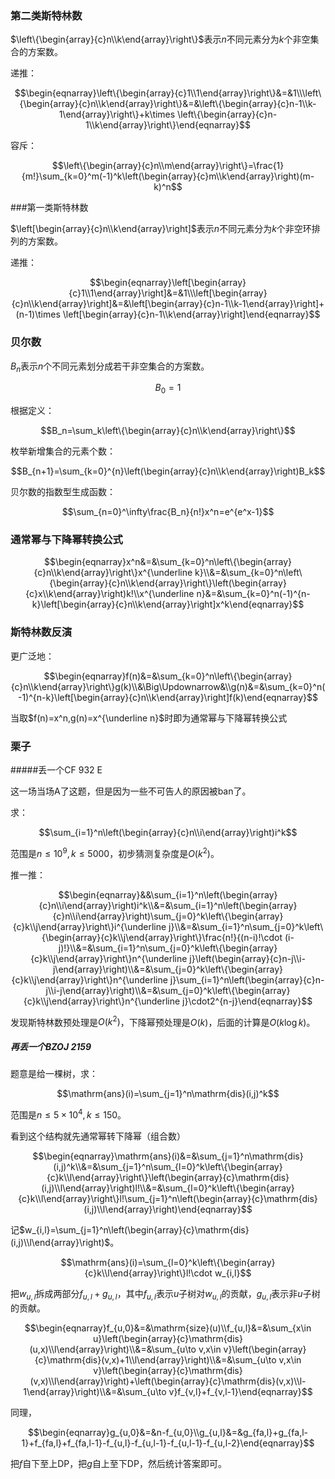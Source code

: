 ### 第二类斯特林数

$\left\{\begin{array}{c}n\\k\end{array}\right\}$表示$n$不同元素分为$k$个非空集合的方案数。

递推：

$$\begin{eqnarray}\left\{\begin{array}{c}1\\1\end{array}\right\}&=&1\\\left\{\begin{array}{c}n\\k\end{array}\right\}&=&\left\{\begin{array}{c}n-1\\k-1\end{array}\right\}+k\times \left\{\begin{array}{c}n-1\\k\end{array}\right\}\end{eqnarray}$$

容斥：

$$\left\{\begin{array}{c}n\\m\end{array}\right\}=\frac{1}{m!}\sum_{k=0}^m(-1)^k\left(\begin{array}{c}m\\k\end{array}\right)(m-k)^n$$

###第一类斯特林数

$\left[\begin{array}{c}n\\k\end{array}\right]$表示$n$不同元素分为$k$个非空环排列的方案数。

递推：

$$\begin{eqnarray}\left[\begin{array}{c}1\\1\end{array}\right]&=&1\\\left[\begin{array}{c}n\\k\end{array}\right]&=&\left[\begin{array}{c}n-1\\k-1\end{array}\right]+(n-1)\times \left[\begin{array}{c}n-1\\k\end{array}\right]\end{eqnarray}$$

### 贝尔数

$B_n$表示$n$个不同元素划分成若干非空集合的方案数。

$$B_0=1$$

根据定义：

$$B_n=\sum_k\left\{\begin{array}{c}n\\k\end{array}\right\}$$

枚举新增集合的元素个数：

$$B_{n+1}=\sum_{k=0}^{n}\left(\begin{array}{c}n\\k\end{array}\right)B_k$$

贝尔数的指数型生成函数：

$$\sum_{n=0}^\infty\frac{B_n}{n!}x^n=e^{e^x-1}$$

### 通常幂与下降幂转换公式

$$\begin{eqnarray}x^n&=&\sum_{k=0}^n\left\{\begin{array}{c}n\\k\end{array}\right\}x^{\underline k}\\&=&\sum_{k=0}^n\left\{\begin{array}{c}n\\k\end{array}\right\}\left(\begin{array}{c}x\\k\end{array}\right)k!\\x^{\underline n}&=&\sum_{k=0}^n(-1)^{n-k}\left[\begin{array}{c}n\\k\end{array}\right]x^k\end{eqnarray}$$

### 斯特林数反演

更广泛地：

$$\begin{eqnarray}f(n)&=&\sum_{k=0}^n\left\{\begin{array}{c}n\\k\end{array}\right\}g(k)\\&\Big\Updownarrow&\\g(n)&=&\sum_{k=0}^n(-1)^{n-k}\left[\begin{array}{c}n\\k\end{array}\right]f(k)\end{eqnarray}$$

当取$f(n)=x^n,g(n)=x^{\underline n}$时即为通常幂与下降幂转换公式

### 栗子

#####丢一个CF 932 E

这一场当场A了这题，但是因为一些不可告人的原因被ban了。

求：

$$\sum_{i=1}^n\left(\begin{array}{c}n\\i\end{array}\right)i^k$$

范围是$n\le 10^9,k\le 5000$，初步猜测复杂度是$O(k^2)$。

推一推：

$$\begin{eqnarray}&&\sum_{i=1}^n\left(\begin{array}{c}n\\i\end{array}\right)i^k\\&=&\sum_{i=1}^n\left(\begin{array}{c}n\\i\end{array}\right)\sum_{j=0}^k\left\{\begin{array}{c}k\\j\end{array}\right\}i^{\underline j}\\&=&\sum_{i=1}^n\sum_{j=0}^k\left\{\begin{array}{c}k\\j\end{array}\right\}\frac{n!}{(n-i)!\cdot (i-j)!}\\&=&\sum_{i=1}^n\sum_{j=0}^k\left\{\begin{array}{c}k\\j\end{array}\right\}n^{\underline j}\left(\begin{array}{c}n-j\\i-j\end{array}\right)\\&=&\sum_{j=0}^k\left\{\begin{array}{c}k\\j\end{array}\right\}n^{\underline j}\sum_{i=1}^n\left(\begin{array}{c}n-j\\i-j\end{array}\right)\\&=&\sum_{j=0}^k\left\{\begin{array}{c}k\\j\end{array}\right\}n^{\underline j}\cdot2^{n-j}\end{eqnarray}$$

发现斯特林数预处理是$O(k^2)$，下降幂预处理是$O(k)$，后面的计算是$O(k\log k)$。

##### 再丢一个BZOJ 2159

题意是给一棵树，求：

$$\mathrm{ans}(i)=\sum_{j=1}^n\mathrm{dis}(i,j)^k$$

范围是$n\le 5\times 10^4,k\le 150$。

看到这个结构就先通常幂转下降幂（组合数）

$$\begin{eqnarray}\mathrm{ans}(i)&=&\sum_{j=1}^n\mathrm{dis}(i,j)^k\\&=&\sum_{j=1}^n\sum_{l=0}^k\left\{\begin{array}{c}k\\l\end{array}\right\}\left(\begin{array}{c}\mathrm{dis}(i,j)\\l\end{array}\right)l!\\&=&\sum_{l=0}^k\left\{\begin{array}{c}k\\l\end{array}\right\}l!\sum_{j=1}^n\left(\begin{array}{c}\mathrm{dis}(i,j)\\l\end{array}\right)\end{eqnarray}$$

记$w_{i,l}=\sum_{j=1}^n\left(\begin{array}{c}\mathrm{dis}(i,j)\\l\end{array}\right)$。

$$\mathrm{ans}(i)=\sum_{l=0}^k\left\{\begin{array}{c}k\\l\end{array}\right\}l!\cdot w_{i,l}$$

把$w_{u,l}$拆成两部分$f_{u,l}+g_{u,l}$，其中$f_{u,l}$表示$u$子树对$w_{u,l}$的贡献，$g_{u,l}$表示非$u$子树的贡献。

$$\begin{eqnarray}f_{u,0}&=&\mathrm{size}(u)\\f_{u,l}&=&\sum_{x\in u}\left(\begin{array}{c}\mathrm{dis}(u,x)\\l\end{array}\right)\\&=&\sum_{u\to v,x\in v}\left(\begin{array}{c}\mathrm{dis}(v,x)+1\\l\end{array}\right)\\&=&\sum_{u\to v,x\in v}\left(\begin{array}{c}\mathrm{dis}(v,x)\\l\end{array}\right)+\left(\begin{array}{c}\mathrm{dis}(v,x)\\l-1\end{array}\right)\\&=&\sum_{u\to v}f_{v,l}+f_{v,l-1}\end{eqnarray}$$

同理，

$$\begin{eqnarray}g_{u,0}&=&n-f_{u,0}\\g_{u,l}&=&g_{fa,l}+g_{fa,l-1}+f_{fa,l}+f_{fa,l-1}-f_{u,l}-f_{u,l-1}-f_{u,l-1}-f_{u,l-2}\end{eqnarray}$$

把$f$自下至上DP，把$g$自上至下DP，然后统计答案即可。